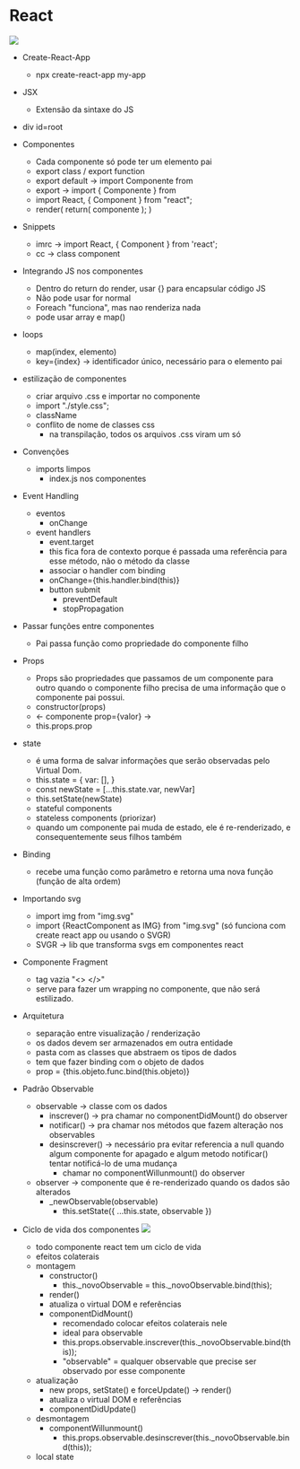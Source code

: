 # React

![](https://www.luiztools.com.br/wp-content/uploads/2020/06/reactJS.png)

- Create-React-App

  - npx create-react-app my-app

- JSX

  - Extensão da sintaxe do JS

- div id=root

- Componentes

  - Cada componente só pode ter um elemento pai
  - export class / export function
  - export default -> import Componente from
  - export -> import { Componente } from
  - import React, { Component } from "react";
  - render(
    return(
    componente
    );
    )

- Snippets

  - imrc -> import React, { Component } from 'react';
  - cc -> class component

- Integrando JS nos componentes

  - Dentro do return do render, usar {}
    para encapsular código JS
  - Não pode usar for normal
  - Foreach "funciona", mas nao renderiza nada
  - pode usar array e map()

- loops

  - map(index, elemento)
  - key={index} -> identificador único, necessário para o elemento pai

- estilização de componentes

  - criar arquivo .css e importar no componente
  - import "./style.css";
  - className
  - conflito de nome de classes css
    - na transpilação, todos os arquivos
      .css viram um só

- Convenções

  - imports limpos
    - index.js nos componentes

- Event Handling

  - eventos
    - onChange
  - event handlers
    - event.target
    - this fica fora de contexto
      porque é passada uma referência
      para esse método, não o método da classe
    - associar o handler com binding
    - onChange={this.handler.bind(this)}
    - button submit
      - preventDefault
      - stopPropagation

- Passar funções entre componentes

  - Pai passa função como propriedade do componente filho

- Props

  - Props são propriedades que passamos de um componente para outro quando o componente filho precisa de uma informação que o componente pai possui.
  - constructor(props)
  - <- componente prop={valor} ->
  - this.props.prop

- state

  - é uma forma de salvar informações que serão observadas pelo Virtual Dom.
  - this.state = {
    var: [],
    }
  - const newState = [...this.state.var, newVar]
  - this.setState(newState)
  - stateful components
  - stateless components (priorizar)
  - quando um componente pai muda de estado, ele é
    re-renderizado, e consequentemente seus filhos
    também

- Binding

  - recebe uma função como parâmetro e retorna uma nova função (função de alta ordem)

- Importando svg

  - import img from "img.svg"
  - import {ReactComponent as IMG} from "img.svg" (só funciona com create react app ou usando o SVGR)
  - SVGR -> lib que transforma svgs em componentes react

- Componente Fragment

  - tag vazia "<> </>"
  - serve para fazer um wrapping no componente,
    que não será estilizado.

- Arquitetura

  - separação entre visualização / renderização
  - os dados devem ser armazenados em outra entidade
  - pasta com as classes que abstraem os tipos de dados
  - tem que fazer binding com o objeto de dados
  - prop = {this.objeto.func.bind(this.objeto)}

- Padrão Observable

  - observable -> classe com os dados
    - inscrever() -> pra chamar no componentDidMount() do observer
    - notificar() -> pra chamar nos métodos que fazem
      alteração nos observables
    - desinscrever() -> necessário pra evitar referencia
      a null quando algum componente for apagado e algum
      metodo notificar() tentar notificá-lo de uma mudança
      - chamar no componentWillunmount() do observer
  - observer -> componente que é re-renderizado quando os dados são alterados
    - \_newObservable(observable)
      - this.setState({ ...this.state, observable })

- Ciclo de vida dos componentes
  <a href="https://projects.wojtekmaj.pl/react-lifecycle-methods-diagram">
  ![](https://projects.wojtekmaj.pl/react-lifecycle-methods-diagram/ogimage.png)
  </a>
  - todo componente react tem um ciclo de vida
  - efeitos colaterais
  - montagem
    - constructor()
      - this.\_novoObservable = this.\_novoObservable.bind(this);
    - render()
    - atualiza o virtual DOM e referências
    - componentDidMount()
      - recomendado colocar efeitos colaterais nele
      - ideal para observable
      - this.props.observable.inscrever(this.\_novoObservable.bind(this));
      - "observable" = qualquer observable que precise
        ser observado por esse componente
  - atualização
    - new props, setState() e forceUpdate() -> render()
    - atualiza o virtual DOM e referências
    - componentDidUpdate()
  - desmontagem
    - componentWillunmount()
      - this.props.observable.desinscrever(this.\_novoObservable.bind(this));
  - local state
